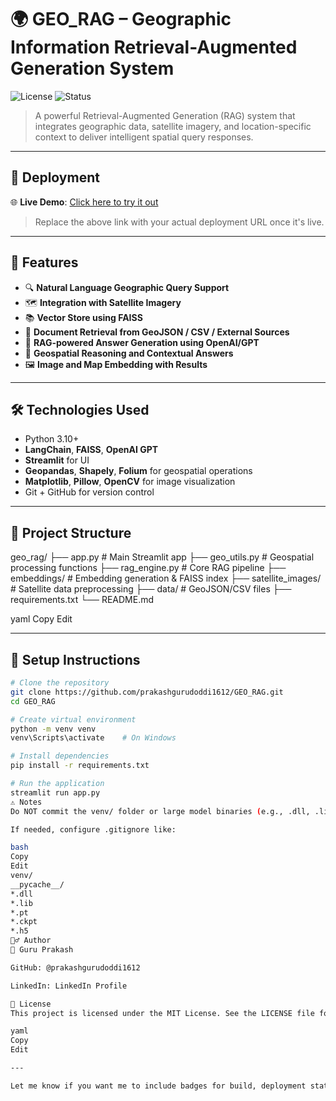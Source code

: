 # 🌍 GEO_RAG – Geographic Information Retrieval-Augmented Generation System

![License](https://img.shields.io/badge/license-MIT-blue.svg)
![Status](https://img.shields.io/badge/status-Active-brightgreen)

> A powerful Retrieval-Augmented Generation (RAG) system that integrates geographic data, satellite imagery, and location-specific context to deliver intelligent spatial query responses.

---

## 🚀 Deployment

🌐 **Live Demo**: [Click here to try it out](https://your-deployment-link.com)

> Replace the above link with your actual deployment URL once it's live.

---

## 🧠 Features

- 🔍 **Natural Language Geographic Query Support**
- 🗺️ **Integration with Satellite Imagery**
- 📚 **Vector Store using FAISS**
- 🧾 **Document Retrieval from GeoJSON / CSV / External Sources**
- 🤖 **RAG-powered Answer Generation using OpenAI/GPT**
- 📍 **Geospatial Reasoning and Contextual Answers**
- 🖼️ **Image and Map Embedding with Results**

---

## 🛠️ Technologies Used

- Python 3.10+
- **LangChain**, **FAISS**, **OpenAI GPT**
- **Streamlit** for UI
- **Geopandas**, **Shapely**, **Folium** for geospatial operations
- **Matplotlib**, **Pillow**, **OpenCV** for image visualization
- Git + GitHub for version control

---

## 📁 Project Structure

geo_rag/
├── app.py # Main Streamlit app
├── geo_utils.py # Geospatial processing functions
├── rag_engine.py # Core RAG pipeline
├── embeddings/ # Embedding generation & FAISS index
├── satellite_images/ # Satellite data preprocessing
├── data/ # GeoJSON/CSV files
├── requirements.txt
└── README.md

yaml
Copy
Edit

---

## 🧪 Setup Instructions

```bash
# Clone the repository
git clone https://github.com/prakashgurudoddi1612/GEO_RAG.git
cd GEO_RAG

# Create virtual environment
python -m venv venv
venv\Scripts\activate    # On Windows

# Install dependencies
pip install -r requirements.txt

# Run the application
streamlit run app.py
⚠️ Notes
Do NOT commit the venv/ folder or large model binaries (e.g., .dll, .lib, .pt files).

If needed, configure .gitignore like:

bash
Copy
Edit
venv/
__pycache__/
*.dll
*.lib
*.pt
*.ckpt
*.h5
🙋‍♂️ Author
👤 Guru Prakash

GitHub: @prakashgurudoddi1612

LinkedIn: LinkedIn Profile

📄 License
This project is licensed under the MIT License. See the LICENSE file for more details.

yaml
Copy
Edit

---

Let me know if you want me to include badges for build, deployment status, or if you're deploying via
